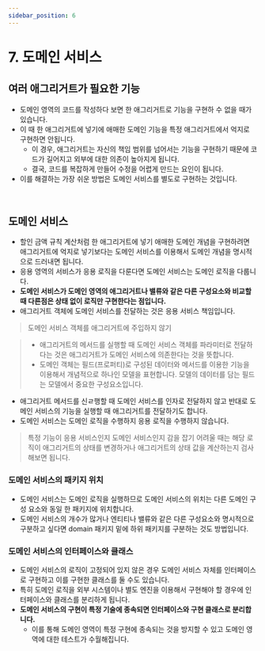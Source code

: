 ```yaml
---
sidebar_position: 6
---
```


# 7. 도메인 서비스

## 여러 애그리거트가 필요한 기능

- 도메인 영역의 코드를 작성하다 보면 한 애그리거트로 기능을 구현하 수 없을 때가 있습니다.
- 이 때 한 애그리거트에 넣기에 애매한 도메인 기능을 특정 애그리거트에서 억지로 구현하면 안됩니다.
  - 이 경우, 애그리거트는 자신의 책임 범위를 넘어서는 기능을 구현하기 때문에 코드가 길어지고 외부에 대한 의존이 높아지게 됩니다.
  - 결국, 코드를 복잡하게 만들어 수정을 어렵게 만드는 요인이 됩니다.
- 이를 해결하는 가장 쉬운 방법은 도메인 서비스를 별도로 구현하는 것입니다.

<br/>

## 도메인 서비스

- 할인 금액 규칙 계산처럼 한 애그리거트에 넣기 애매한 도메인 개념을 구현하려면 애그리거트에 억지로 넣기보다는 도메인 서비스를 이용해서 도메인 개념을 명시적으로 드러내면 됩니다.
- 응용 영역의 서비스가 응용 로직을 다룬다면 도메인 서비스는 도메인 로직을 다룹니다.
- **도메인 서비스가 도메인 영역의 애그리거트나 밸류와 같은 다른 구성요소와 비교할 때 다른점은 상태 없이 로직만 구현한다는 점입니다.**
- 애그리거트 객체에 도메인 서비스를 전달하는 것은 응용 서비스 책임입니다.

> 도메인 서비스 객체를 애그리거트에 주입하지 않기

> - 애그리거트의 메서드를 실행할 때 도메인 서비스 객체를 파라미터로 전달하다는 것은 애그리거트가 도메인 서비스에 의존한다는 것을 뜻합니다.
> - 도메인 객체는 필드(프로퍼티)로 구성된 데이터와 메서드를 이용한 기능을 이용해서 개념적으로 하나인 모델을 표현합니다. 모델의 데이터를 담는 필드는 모델에서 중요한 구성요소입니다.

- 애그리거트 메서드를 신ㄹ행할 때 도메인 서비스를 인자로 전달하지 않고 반대로 도메인 서비스의 기능을 실행할 때 애그리거트를 전달하기도 합니다.
- 도메인 서비스는 도메인 로직을 수행하지 응용 로직을 수행하지 않습니다.

> 특정 기능이 응용 서비스인지 도메인 서비스인지 감을 잡기 어려울 때는 해당 로직이 애그리거트의 상태를 변경하거나 애그리거트의 상태 값을 계산하는지 검사해보면 됩니다.

### 도메인 서비스의 패키지 위치

- 도메인 서비스는 도메인 로직을 실행하므로 도메인 서비스의 위치는 다른 도메인 구성 요소와 동일 한 패키지에 위치합니다.
- 도메인 서비스의 개수가 많거나 엔티티나 밸류와 같은 다른 구성요소와 명시적으로 구분하고 싶다면 domain 패키지 밑에 하위 패키지를 구분하는 것도 방법입니다.

### 도메인 서비스의 인터페이스와 클래스

- 도메인 서비스의 로직이 고정되어 있지 않은 경우 도메인 서비스 자체를 인터페이스로 구현하고 이를 구현한 클래스를 둘 수도 있습니다.
- 특히 도메인 로직을 외부 시스템이나 별도 엔진을 이용해서 구현해야 할 경우에 인터페이스와 클래스를 분리하게 됩니다.
- **도메인 서비스의 구현이 특정 기술에 종속되면 인터페이스와 구현 클래스로 분리합니다.**
  - 이를 통해 도메인 영역이 특정 구현에 종속되는 것을 방지할 수 있고 도메인 영역에 대한 테스트가 수월해집니다.
